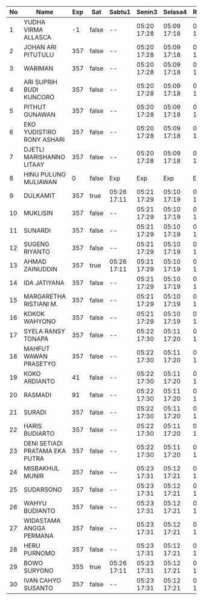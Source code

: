 | No | Name | Exp | Sat | Sabtu1 | Senin3 | Selasa4 | Rabu5 | Kamis6 | Jumat7 | Sabtu8 | Senin10 | Selasa11 | Rabu12 | Kamis13 | Jumat14 | Sabtu15 | Senin17 |
|-----|-----|-----|-----|-----|-----|-----|-----|-----|-----|-----|-----|-----|-----|-----|-----|-----|-----|
| 1 | YUDHA VIRMA ALLASCA | -1 | false | -- | 05:20 17:28 | 05:09 17:18 | 05:28 17:20 | 05:07 17:18 | 05:08 17:10 | -- | 05:22 17:26 | 05:13 17:01 | 05:09 17:21 | 05:29 17:02 | 05:13 17:07 | -- | 05:20 - |
| 2 | JOHAN ARI PITUTULU | 357 | false | -- | 05:20 17:28 | 05:09 17:18 | 05:28 17:20 | 05:07 17:18 | 05:08 17:10 | -- | 05:22 17:26 | 05:13 17:01 | 05:09 17:21 | 05:29 17:02 | 05:13 17:07 | -- | 05:20 - |
| 3 | WARIMAN | 357 | false | -- | 05:20 17:28 | 05:09 17:18 | 05:28 17:20 | 05:07 17:18 | 05:08 17:10 | -- | 05:22 17:26 | 05:13 17:01 | 05:09 17:21 | 05:29 17:02 | 05:13 17:07 | -- | 05:20 - |
| 4 | ARI SUPRIH BUDI KUNCORO | 357 | false | -- | 05:20 17:28 | 05:09 17:18 | 05:28 17:20 | 05:07 17:18 | 05:08 17:10 | -- | 05:22 17:26 | 05:13 17:01 | 05:09 17:21 | 05:29 17:02 | 05:13 17:07 | -- | 05:20 - |
| 5 | PITHUT GUNAWAN | 357 | false | -- | 05:20 17:28 | 05:09 17:18 | 05:28 17:20 | 05:07 17:18 | 05:08 17:10 | -- | 05:22 17:26 | 05:13 17:01 | 05:09 17:21 | 05:29 17:02 | 05:13 17:07 | -- | 05:20 - |
| 6 | EKO YUDISTIRO RONY ASHARI | 357 | false | -- | 05:20 17:28 | 05:09 17:18 | 05:28 17:20 | 05:07 17:18 | 05:08 17:10 | -- | 05:22 17:26 | 05:13 17:01 | 05:09 17:21 | 05:29 17:02 | 05:13 17:07 | -- | 05:20 - |
| 7 | DJETLI MARISHANNO LITAAY | 357 | false | -- | 05:20 17:28 | 05:09 17:18 | 05:29 17:20 | 05:07 17:19 | 05:08 17:10 | -- | 05:22 17:26 | 05:13 17:01 | 05:09 17:21 | 05:29 17:03 | 05:13 17:07 | -- | 05:20 - |
| 8 | HINU PULUNG MULIAWAN | 0 | false | Exp | Exp | Exp | Exp | Exp | Exp | Exp | Exp | Exp | Exp | Exp | Exp | Exp | Exp |
| 9 | DULKAMIT | 357 | true | 05:26 17:11 | 05:21 17:29 | 05:10 17:19 | 05:29 17:21 | 05:08 17:19 | 05:09 17:11 | 05:26 17:19 | 05:23 17:27 | 05:14 17:02 | 05:10 17:22 | 05:30 17:03 | 05:14 17:08 | 05:07 17:21 | 05:21 - |
| 10 | MUKLISIN | 357 | false | -- | 05:21 17:29 | 05:10 17:19 | 05:29 17:21 | 05:08 17:19 | 05:09 17:11 | -- | 05:23 17:27 | 05:14 17:02 | 05:10 17:22 | 05:30 17:03 | 05:14 17:08 | -- | 05:21 - |
| 11 | SUNARDI | 357 | false | -- | 05:21 17:29 | 05:10 17:19 | 05:29 17:21 | 05:08 17:19 | 05:09 17:11 | -- | 05:23 17:27 | 05:14 17:02 | 05:10 17:22 | 05:30 17:03 | 05:14 17:08 | -- | 05:21 - |
| 12 | SUGENG RIYANTO | 357 | false | -- | 05:21 17:29 | 05:10 17:19 | 05:29 17:21 | 05:08 17:19 | 05:09 17:11 | -- | 05:23 17:27 | 05:14 17:02 | 05:10 17:22 | 05:30 17:03 | 05:14 17:08 | -- | 05:21 - |
| 13 | AHMAD ZAINUDDIN | 357 | true | 05:26 17:11 | 05:21 17:29 | 05:10 17:19 | 05:29 17:21 | 05:08 17:19 | 05:09 17:11 | 05:26 17:19 | 05:23 17:27 | 05:14 17:02 | 05:10 17:22 | 05:30 17:03 | 05:14 17:08 | 05:07 17:21 | 05:21 - |
| 14 | IDA JATIYANA | 357 | false | -- | 05:21 17:29 | 05:10 17:19 | 05:29 17:21 | 05:08 17:20 | 05:09 17:11 | -- | 05:23 17:27 | 05:14 17:02 | 05:10 17:22 | 05:30 17:03 | 05:14 17:08 | -- | 05:21 - |
| 15 | MARGARETHA RISTIANI M. | 357 | false | -- | 05:21 17:29 | 05:10 17:19 | 05:29 17:22 | 05:08 17:20 | 05:09 17:11 | -- | 05:23 17:27 | 05:14 17:02 | 05:10 17:22 | 05:30 17:03 | 05:14 17:08 | -- | 05:21 - |
| 16 | KOKOK WAHYONO | 357 | false | -- | 05:21 17:29 | 05:10 17:19 | 05:30 17:22 | 05:08 17:20 | 05:09 17:11 | -- | 05:23 17:27 | 05:14 17:03 | 05:10 17:22 | 05:30 17:04 | 05:14 17:09 | -- | 05:21 - |
| 17 | SYELA RANSY TONAPA | 357 | false | -- | 05:22 17:30 | 05:11 17:20 | 05:30 17:22 | 05:09 17:20 | 05:10 17:12 | -- | 05:24 17:28 | 05:15 17:03 | 05:11 17:23 | 05:31 17:04 | 05:15 17:09 | -- | 05:22 - |
| 18 | MAHFUT WAWAN PRASETYO | 357 | false | -- | 05:22 17:30 | 05:11 17:20 | 05:30 17:22 | 05:09 17:20 | 05:10 17:12 | -- | 05:24 17:28 | 05:15 17:03 | 05:11 17:23 | 05:31 17:04 | 05:15 17:09 | -- | 05:22 - |
| 19 | KOKO ARDIANTO | 41 | false | -- | 05:22 17:30 | 05:11 17:20 | 05:30 17:23 | 05:09 17:20 | 05:10 17:12 | -- | 05:24 17:28 | 05:15 17:03 | 05:11 17:23 | 05:31 17:04 | 05:15 17:09 | -- | 05:22 - |
| 20 | RASMADI | 91 | false | -- | 05:22 17:30 | 05:11 17:20 | 05:30 17:23 | 05:09 17:20 | 05:10 17:12 | -- | 05:24 17:28 | 05:15 17:03 | 05:11 17:23 | 05:31 17:04 | 05:15 17:09 | -- | 05:22 - |
| 21 | SURADI | 357 | false | -- | 05:22 17:30 | 05:11 17:20 | 05:30 17:23 | 05:09 17:21 | 05:10 17:12 | -- | 05:24 17:28 | 05:15 17:03 | 05:11 17:23 | 05:31 17:04 | 05:15 17:09 | -- | 05:22 - |
| 22 | HARIS BUDIARTO | 357 | false | -- | 05:22 17:30 | 05:11 17:20 | 05:30 17:24 | 05:09 17:21 | 05:10 17:12 | -- | 05:24 17:28 | 05:15 17:03 | 05:11 17:23 | 05:31 17:04 | 05:15 17:09 | -- | 05:22 - |
| 23 | DENI SETIADI PRATAMA EKA PUTRA | 357 | false | -- | 05:22 17:30 | 05:11 17:20 | 05:31 17:24 | 05:09 17:21 | 05:10 17:12 | -- | 05:24 17:28 | 05:15 17:03 | 05:11 17:23 | 05:31 17:05 | 05:15 17:09 | -- | 05:22 - |
| 24 | MISBAKHUL MUNIR | 357 | false | -- | 05:23 17:31 | 05:12 17:21 | 05:31 17:25 | 05:10 17:21 | 05:11 17:13 | -- | 05:25 17:29 | 05:16 17:04 | 05:12 17:24 | 05:32 17:05 | 05:16 17:10 | -- | 05:23 - |
| 25 | SUDARSONO | 357 | false | -- | 05:23 17:31 | 05:12 17:21 | 05:31 17:25 | 05:10 17:21 | 05:11 17:13 | -- | 05:25 17:29 | 05:16 17:04 | 05:12 17:24 | 05:32 17:05 | 05:16 17:10 | -- | 05:23 - |
| 26 | WAHYU BUDIANTO | 357 | false | -- | 05:23 17:31 | 05:12 17:21 | 05:31 17:25 | 05:10 17:21 | 05:11 17:13 | -- | 05:25 17:29 | 05:16 17:04 | 05:12 17:24 | 05:32 17:05 | 05:16 17:10 | -- | 05:23 - |
| 27 | WIDASTAMA ANGGA PERMANA | 357 | false | -- | 05:23 17:31 | 05:12 17:21 | 05:31 17:26 | 05:10 17:21 | 05:11 17:13 | -- | 05:25 17:29 | 05:16 17:04 | 05:12 17:24 | 05:32 17:05 | 05:16 17:10 | -- | 05:23 - |
| 28 | HERU PURNOMO | 357 | false | -- | 05:23 17:31 | 05:12 17:21 | 05:31 17:26 | 05:10 17:22 | 05:11 17:13 | -- | 05:25 17:29 | 05:16 17:04 | 05:12 17:24 | 05:32 17:05 | 05:16 17:10 | -- | 05:23 - |
| 29 | BOWO SURYONO | 355 | true | 05:26 17:11 | 05:23 17:31 | 05:12 17:21 | 05:31 17:26 | 05:10 17:22 | 05:11 17:13 | 05:26 17:19 | 05:25 17:29 | 05:16 17:04 | 05:12 17:24 | 05:32 17:05 | 05:16 17:10 | 05:07 17:21 | 05:23 - |
| 30 | IVAN CAHYO SUSANTO | 357 | false | -- | 05:23 17:31 | 05:12 17:21 | 05:31 17:26 | 05:10 17:22 | 05:11 17:13 | -- | 05:25 17:29 | 05:16 17:04 | 05:12 17:24 | 05:32 17:05 | 05:16 17:10 | -- | 05:23 - |
